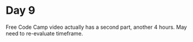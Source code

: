 # Day 9

Free Code Camp video actually has a second part, another 4 hours. May need to re-evaluate timeframe.
